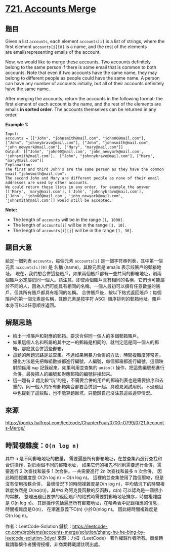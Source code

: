 # [721. Accounts Merge](https://leetcode.com/problems/accounts-merge/)


## 题目

Given a list `accounts`, each element `accounts[i]` is a list of strings, where the first element `accounts[i][0]` is a name, and the rest of the elements are emailsrepresenting emails of the account.

Now, we would like to merge these accounts. Two accounts definitely belong to the same person if there is some email that is common to both accounts. Note that even if two accounts have the same name, they may belong to different people as people could have the same name. A person can have any number of accounts initially, but all of their accounts definitely have the same name.

After merging the accounts, return the accounts in the following format: the first element of each account is the name, and the rest of the elements are emails **in sorted order**. The accounts themselves can be returned in any order.

**Example 1:**

    Input: 
    accounts = [["John", "johnsmith@mail.com", "john00@mail.com"], ["John", "johnnybravo@mail.com"], ["John", "johnsmith@mail.com", "john_newyork@mail.com"], ["Mary", "mary@mail.com"]]
    Output: [["John", 'john00@mail.com', 'john_newyork@mail.com', 'johnsmith@mail.com'],  ["John", "johnnybravo@mail.com"], ["Mary", "mary@mail.com"]]
    Explanation: 
    The first and third John's are the same person as they have the common email "johnsmith@mail.com".
    The second John and Mary are different people as none of their email addresses are used by other accounts.
    We could return these lists in any order, for example the answer [['Mary', 'mary@mail.com'], ['John', 'johnnybravo@mail.com'], 
    ['John', 'john00@mail.com', 'john_newyork@mail.com', 'johnsmith@mail.com']] would still be accepted.

**Note:**

- The length of `accounts` will be in the range `[1, 1000]`.
- The length of `accounts[i]` will be in the range `[1, 10]`.
- The length of `accounts[i][j]` will be in the range `[1, 30]`.

## 題目大意

給定一個列表 `accounts`，每個元素 `accounts[i]` 是一個字符串列表，其中第一個元素 `accounts[i][0]` 是 名稱 (name)，其餘元素是 emails 表示該賬戶的郵箱地址。 現在，我們想合併這些賬戶。如果兩個賬戶都有一些共同的郵箱地址，則兩個賬戶必定屬於同一個人。請注意，即使兩個賬戶具有相同的名稱，它們也可能屬於不同的人，因為人們可能具有相同的名稱。一個人最初可以擁有任意數量的賬戶，但其所有賬戶都具有相同的名稱。 合併賬戶後，按以下格式返回賬戶：每個賬戶的第一個元素是名稱，其餘元素是按字符 ASCII 順序排列的郵箱地址。賬戶本身可以以任意順序返回。

## 解題思路
- 給出一堆賬戶和對應的郵箱。要求合併同一個人的多個郵箱賬戶。
- 如果這個人名和所屬的其中之一的郵箱是相同的，就判定這是同一個人的郵箱，那麼就合併這些郵箱。
- 這題的解題思路是並查集。不過如果用暴力合併的方法，時間複雜度非常差。優化方法是先把每組數據都進行編號，人編號，每個郵箱都進行編號。這個映射關係用 `map` 記錄起來。如果利用並查集的 `union()` 操作，把這些編號都進行合併。最後把人的編號和對應郵箱的編號拼接起來。
- 這一題有 2 處比較“坑”的是，不需要合併的用戶的郵箱列表也是需要排序和去重的，同一個人的所有郵箱集合都要合併到一起。具體見測試用例。不過題目中也提到了這些點，也不能算題目坑，只能歸自己沒注意這些邊界情況。

## 來源
https://books.halfrost.com/leetcode/ChapterFour/0700~0799/0721.Accounts-Merge/


## 時間複雜度：`O(n log n)`
其中 n 是不同郵箱地址的數量。
需要遍歷所有郵箱地址，在並查集內進行查找和合併操作，對於兩個不同的郵箱地址，
如果它們的祖先不同則需要進行合併，需要進行 2 次查找和最多 1 次合併。一共需要進行 2n 次查找和最多 n 次合併，
因此時間複雜度是 O(2n log n) = O(n log n)。
這裡的並查集使用了路徑壓縮，但是沒有使用按秩合併，
最壞情況下的時間複雜度是O(n log n)，平均情況下的時間複雜度依然是 O(nα(n))，其中α 為阿克曼函數的反函數，α(n) 可以認為是一個很小的常數。
整理出題目要求的返回賬戶的格式時需要對郵箱地址排序，時間複雜度是 O(n log n)。
其餘操作包括遍歷所有郵箱地址，在哈希表中記錄相應的信息，時間複雜度是O(n)，
在漸進意義下O(n) 小於O(nlog n)。
因此總時間複雜度是 O(n log n)。

作者：LeetCode-Solution
鏈接：https://leetcode-cn.com/problems/accounts-merge/solution/zhang-hu-he-bing-by-leetcode-solution-3dyq/
來源：力扣（LeetCode）
著作權歸作者所有。商業轉載請聯繫作者獲得授權，非商業轉載請註明出處。